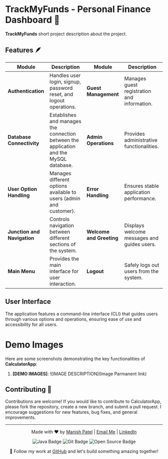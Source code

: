 # TrackMyFunds - Personal Finance Dashboard 🏨

**TrackMyFunds** short project description about the project.

## Features 🪶

| **Module**                     | **Description**                                                                                          | **Module**                   | **Description**                                 |
| ------------------------------ | -------------------------------------------------------------------------------------------------------- | ---------------------------- | ----------------------------------------------- |
| **Authentication**             | Handles user login, signup, password reset, and logout operations.                                       | **Guest Management**         | Manages guest registration and information.     |
| **Database Connectivity**      | Establishes and manages the connection between the application and the MySQL database.                   | **Admin Operations**         | Provides administrative functionalities.        |
| **User Option Handling**       | Manages different options available to users (admin and customer).                                       | **Error Handling**           | Ensures stable application performance.         |
| **Junction and Navigation**    | Controls navigation between different sections of the system.                                            | **Welcome and Greeting**     | Displays welcome messages and guides users.     |
| **Main Menu**                  | Provides the main interface for user interaction.                                                        | **Logout**                   | Safely logs out users from the system.          |

## User Interface
The application features a command-line interface (CLI) that guides users through various options and operations, ensuring ease of use and accessibility for all users.

# Demo Images 

Here are some screenshots demonstrating the key functionalities of **CalculatorApp**:

1. **[DEMO IMAGES]**:
   ![IMAGE DESCRIPTION](Image Parmanent link)
   


## Contributing 🛂
Contributions are welcome! If you would like to contribute to CalculatorApp, please fork the repository, create a new branch, and submit a pull request. I encourage suggestions for new features, bug fixes, and general improvements.


---

<p align="center">
  Made with ❤️ by <a href="https://www.instagram.com/its_maneeshk_/" target="_blank">Manish Patel</a> | 
  <a href="mailto:maneeshkurmii@gmail.com">Email Me</a> | 
  <a href="https://www.linkedin.com/in/itsmaneeshk/" target="_blank">LinkedIn</a>
</p>

<p align="center">
  <img src="https://img.shields.io/badge/Code-Java-blue?style=flat-square&logo=java" alt="Java Badge">
  <img src="https://img.shields.io/badge/Tool-Git-orange?style=flat-square&logo=git" alt="Git Badge">
  <img src="https://img.shields.io/badge/Project-Open%20Source-brightgreen?style=flat-square" alt="Open Source Badge">
</p>

<p align="center">
  🚀 Follow my work at <a href="https://github.com/its-maneeshk" target="_blank">GitHub</a> and let's build something amazing together!
</p>


